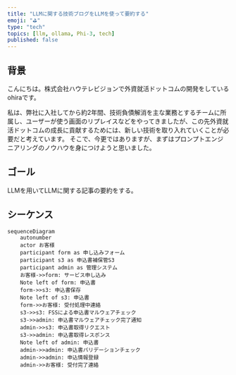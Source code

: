 ```yaml
---
title: "LLMに関する技術ブログをLLMを使って要約する"
emoji: "⛳"
type: "tech"
topics: [llm, ollama, Phi-3, tech]
published: false
---
```


## 背景

こんにちは。株式会社ハウテレビジョンで外資就活ドットコムの開発をしているohiraです。

<!-- 私は、弊社に入社してから約1年半の間、技術負債解消を主な業務とするチームに所属し、cakePHPで書かれていた外資就活ドットコムのコードをフロントエンドはNext.js、バックエンドはGo言語に書き換えるプロジェクトなどに携わってきました。そして、遂に今年の夏頃にユーザーが使う画面のリプレイスを完了させることができました。 -->

私は、弊社に入社してから約2年間、技術負債解消を主な業務とするチームに所属し、ユーザーが使う画面のリプレイスなどをやってきましたが、この先外資就活ドットコムの成長に貢献するためには、新しい技術を取り入れていくことが必要だと考えています。
そこで、今更ではありますが、まずはプロンプトエンジニアリングのノウハウを身につけようと思いました。


## ゴール
LLMを用いてLLMに関する記事の要約をする。

## シーケンス
```mermaid
sequenceDiagram
    autonumber
    actor お客様
    participant form as 申し込みフォーム
    participant s3 as 申込書補保管S3
    participant admin as 管理システム
    お客様->>form: サービス申し込み
    Note left of form: 申込書
    form->>s3: 申込書保存
    Note left of s3: 申込書
    form->>お客様: 受付処理中連絡
    s3->>s3: FSSによる申込書マルウェアチェック
    s3->>admin: 申込書マルウェアチェック完了通知
    admin->>s3: 申込書取得リクエスト
    s3->>admin: 申込書取得レスポンス
    Note left of admin: 申込書
    admin->>admin: 申込書バリデーションチェック
    admin->>admin: 申込情報登録
    admin->>お客様: 受付完了連絡
```








